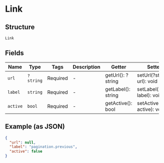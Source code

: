 
# Link

## Structure

`Link`

## Fields

| Name | Type | Tags | Description | Getter | Setter |
|  --- | --- | --- | --- | --- | --- |
| `url` | `?string` | Required | - | getUrl(): ?string | setUrl(?string url): void |
| `label` | `string` | Required | - | getLabel(): string | setLabel(string label): void |
| `active` | `bool` | Required | - | getActive(): bool | setActive(bool active): void |

## Example (as JSON)

```json
{
  "url": null,
  "label": "pagination.previous",
  "active": false
}
```

